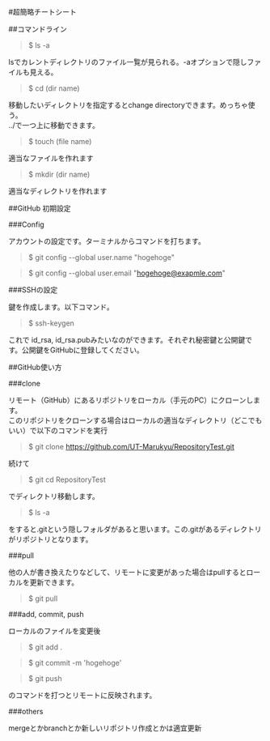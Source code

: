 #超簡略チートシート

##コマンドライン

> $ ls -a

lsでカレントディレクトリのファイル一覧が見られる。-aオプションで隠しファイルも見える。

> $ cd (dir name)

移動したいディレクトリを指定するとchange directoryできます。めっちゃ使う。  
../で一つ上に移動できます。

> $ touch (file name)

適当なファイルを作れます

> $ mkdir (dir name)

適当なディレクトリを作れます


##GitHub 初期設定

###Config

アカウントの設定です。ターミナルからコマンドを打ちます。

> $ git config --global user.name "hogehoge"

> $ git config --global user.email "hogehoge@exapmle.com"

###SSHの設定

鍵を作成します。以下コマンド。

> $ ssh-keygen

これで id_rsa, id_rsa.pubみたいなのができます。それぞれ秘密鍵と公開鍵です。公開鍵をGitHubに登録してください。

##GitHub使い方

###clone

リモート（GitHub）にあるリポジトリをローカル（手元のPC）にクローンします。  
このリポジトリをクローンする場合はローカルの適当なディレクトリ（どこでもいい）で以下のコマンドを実行

> $ git clone https://github.com/UT-Marukyu/RepositoryTest.git

続けて

> $ git cd RepositoryTest

でディレクトリ移動します。

> $ ls -a

をすると.gitという隠しフォルダがあると思います。この.gitがあるディレクトリがリポジトリとなります。

###pull

他の人が書き換えたりなどして、リモートに変更があった場合はpullするとローカルを更新できます。

> $ git pull

###add, commit, push

ローカルのファイルを変更後

> $ git add .

> $ git commit -m 'hogehoge'

> $ git push

のコマンドを打つとリモートに反映されます。

###others

mergeとかbranchとか新しいリポジトリ作成とかは適宜更新





